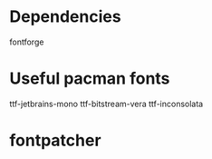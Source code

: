 # Dependencies

fontforge

# Useful pacman fonts

ttf-jetbrains-mono
ttf-bitstream-vera
ttf-inconsolata
# fontpatcher
